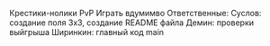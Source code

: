 Крестики-нолики
PvP
Играть вдумимво
Ответственные:
Суслов: создание поля 3х3, создание README файла
Демин: проверки выйгрыша
Ширинкин: главный код main
